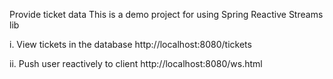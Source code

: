 Provide ticket data
This is a demo project for using Spring Reactive Streams lib

i. View tickets in the database
http://localhost:8080/tickets

ii. Push user reactively to client
http://localhost:8080/ws.html